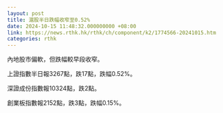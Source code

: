 ```yaml
---
layout: post
title: 滬股半日跌幅收窄至0.52%
date: 2024-10-15 11:48:32.000000000 +08:00
link: https://news.rthk.hk/rthk/ch/component/k2/1774566-20241015.htm
categories: rthk
---
```


內地股市偏軟，但跌幅較早段收窄。

上證指數半日報3267點，跌17點，跌幅0.52%。

深證成份指數報10324點，跌2點。

創業板指數報2152點，跌3點，跌幅0.15%。
